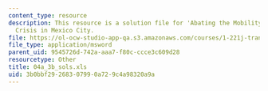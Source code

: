 ```yaml
---
content_type: resource
description: This resource is a solution file for 'Abating the Mobility and Air Quality
  Crisis in Mexico City.
file: https://ol-ocw-studio-app-qa.s3.amazonaws.com/courses/1-221j-transportation-systems-fall-2004/3b0bbf29268307990a729c4a98320a9a_04a_3b_sols.xls
file_type: application/msword
parent_uid: 9545726d-742a-aaa7-f80c-ccce3c609d28
resourcetype: Other
title: 04a_3b_sols.xls
uid: 3b0bbf29-2683-0799-0a72-9c4a98320a9a
---
```

